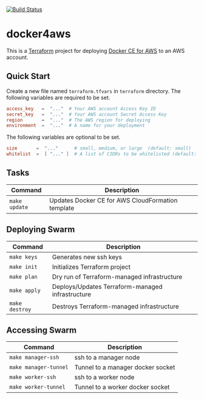 [![Build Status][travisci-image]][travisci-url]

# docker4aws
This is a [Terraform](https://www.terraform.io) project for deploying
[Docker CE for AWS](https://docs.docker.com/docker-for-aws) to an AWS account.

## Quick Start
Create a new file named `terraform.tfvars` in `terraform` directory.
The following variables are required to be set.

```toml
access_key   =  "..."  # Your AWS account Access Key ID
secret_key   =  "..."  # Your AWS account Secret Access Key
region       =  "..."  # The AWS region for deploying
environment  =  "..."  # A name for your deployment
```

The following variables are optional to be set.

```toml
size       =  "..."      # small, medium, or large  (default: small)
whitelist  =  [ "..." ]  # A list of CIDRs to be whitelisted (default: ["0.0.0.0/0"])
```

## Tasks

| Command       | Description                                       |
|---------------|---------------------------------------------------|
| `make update` | Updates Docker CE for AWS CloudFormation template |

## Deploying Swarm

| Command         | Description                                      |
|-----------------|--------------------------------------------------|
| `make keys`     | Generates new ssh keys                           |
| `make init`     | Initializes Terraform project                    |
| `make plan`     | Dry run of Terraform-managed infrastructure      |
| `make apply`    | Deploys/Updates Terraform-managed infrastructure |
| `make destroy`  | Destroys Terraform-managed infrastructure        |

## Accessing Swarm

| Command                | Description                       |
|------------------------|-----------------------------------|
| `make manager-ssh`     | ssh to a manager node             |
| `make manager-tunnel`  | Tunnel to a manager docker socket |
| `make worker-ssh`      | ssh to a worker node              |
| `make worker-tunnel`   | Tunnel to a worker docker socket  |


[travisci-url]: https://travis-ci.org/moorara/docker4aws
[travisci-image]: https://travis-ci.org/moorara/docker4aws.svg?branch=master
